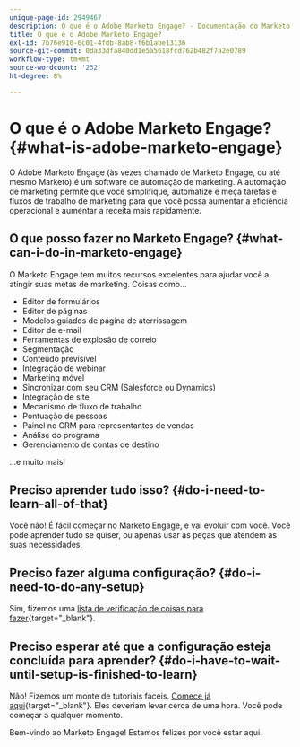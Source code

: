 ```yaml
---
unique-page-id: 2949467
description: O que é o Adobe Marketo Engage? - Documentação do Marketo - Documentação do produto
title: O que é o Adobe Marketo Engage?
exl-id: 7b76e910-6c01-4fdb-8ab8-f6b1abe13136
source-git-commit: 0da33dfa840dd1e5a5618fcd762b482f7a2e0789
workflow-type: tm+mt
source-wordcount: '232'
ht-degree: 8%

---
```


# O que é o Adobe Marketo Engage? {#what-is-adobe-marketo-engage}

O Adobe Marketo Engage (às vezes chamado de Marketo Engage, ou até mesmo Marketo) é um software de automação de marketing. A automação de marketing permite que você simplifique, automatize e meça tarefas e fluxos de trabalho de marketing para que você possa aumentar a eficiência operacional e aumentar a receita mais rapidamente.

## O que posso fazer no Marketo Engage? {#what-can-i-do-in-marketo-engage}

O Marketo Engage tem muitos recursos excelentes para ajudar você a atingir suas metas de marketing. Coisas como...

* Editor de formulários
* Editor de páginas
* Modelos guiados de página de aterrissagem
* Editor de e-mail
* Ferramentas de explosão de correio
* Segmentação
* Conteúdo previsível
* Integração de webinar
* Marketing móvel
* Sincronizar com seu CRM (Salesforce ou Dynamics)
* Integração de site
* Mecanismo de fluxo de trabalho
* Pontuação de pessoas
* Painel no CRM para representantes de vendas
* Análise do programa
* Gerenciamento de contas de destino

...e muito mais!

## Preciso aprender tudo isso? {#do-i-need-to-learn-all-of-that}

Você não! É fácil começar no Marketo Engage, e vai evoluir com você. Você pode aprender tudo se quiser, ou apenas usar as peças que atendem às suas necessidades.

## Preciso fazer alguma configuração? {#do-i-need-to-do-any-setup}

Sim, fizemos uma [lista de verificação de coisas para fazer](/help/marketo/getting-started/setup-steps/setup-checklist.md){target=&quot;_blank&quot;}.

## Preciso esperar até que a configuração esteja concluída para aprender? {#do-i-have-to-wait-until-setup-is-finished-to-learn}

Não! Fizemos um monte de tutoriais fáceis. [Comece já aqui](/help/marketo/getting-started/quick-wins/get-set-up-and-add-a-person.md){target=&quot;_blank&quot;}. Eles deveriam levar cerca de uma hora. Você pode começar a qualquer momento.

Bem-vindo ao Marketo Engage! Estamos felizes por você estar aqui.
